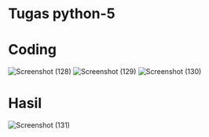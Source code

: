 # Tugas python-5
# Coding
  ![Screenshot (128)](https://user-images.githubusercontent.com/93020295/141040279-f2fb8c4b-2158-4f32-a8e7-7144898ad81b.png)
  ![Screenshot (129)](https://user-images.githubusercontent.com/93020295/141040288-399ee686-07da-4035-9768-bfd71a866c53.png)
  ![Screenshot (130)](https://user-images.githubusercontent.com/93020295/141040325-8b7992ae-9978-41a4-bf4c-bdb3303b3c67.png)

# Hasil
  ![Screenshot (131)](https://user-images.githubusercontent.com/93020295/141040343-f0b22f11-671f-4497-980f-eba16f10945a.png)
  
